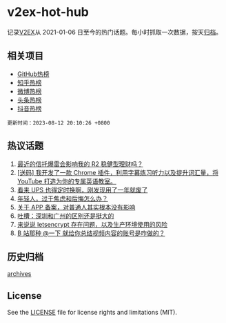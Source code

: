 # v2ex-hot-hub

 记录[V2EX](https://www.v2ex.com/)从 2021-01-06 日至今的热门话题。每小时抓取一次数据，按天[归档](archives)。
 
 ## 相关项目

- [GitHub热榜](https://github.com/lonnyzhang423/github-hot-hub)
- [知乎热榜](https://github.com/lonnyzhang423/zhihu-hot-hub)
- [微博热榜](https://github.com/lonnyzhang423/weibo-hot-hub)
- [头条热榜](https://github.com/lonnyzhang423/toutiao-hot-hub)
- [抖音热榜](https://github.com/lonnyzhang423/douyin-hot-hub)


 `更新时间：2023-08-12 20:10:26 +0800`

## 热议话题

1. [最近的信托爆雷会影响我的 R2 稳健型理财吗？](https://www.v2ex.com/t/964581)
1. [[送码] 我开发了一款 Chrome 插件，利用字幕练习听力以及提升词汇量，将 YouTube 打造为你的专属英语教室。](https://www.v2ex.com/t/964624)
1. [看来 UPS 也得定时换啊，刚发现用了一年就废了](https://www.v2ex.com/t/964573)
1. [年轻人，过于焦虑和后悔怎么办？](https://www.v2ex.com/t/964602)
1. [关于 APP 备案，对普通人其实根本没有影响](https://www.v2ex.com/t/964721)
1. [吐槽：深圳和广州的区别还是挺大的](https://www.v2ex.com/t/964638)
1. [来说说 letsencrypt 存在问题，以及生产环境使用的风险](https://www.v2ex.com/t/964589)
1. [B 站那种 @一下 就给你总结视频内容的账号是咋做的？](https://www.v2ex.com/t/964642)

## 历史归档

[archives](archives)

## License

See the [LICENSE](LICENSE) file for license rights and limitations (MIT).
